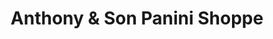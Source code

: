 ---
title: "Anthony & Son Panini Shoppe"
url: /brooklyn/anthony-and-son-panini-shoppe/
shop: deli
---